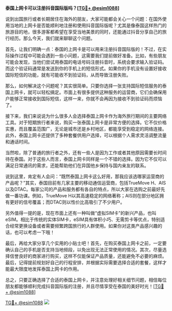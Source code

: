 **泰国上网卡可以注册抖音国际版吗？[[TG💪+ @esim1088](https://t.me/s/esim1088)]**

说到出国旅行或者长期居住在海外的朋友，大家可能都会关心一个问题：在国外使用当地的上网卡是否能顺利地注册和使用抖音国际版呢？尤其是像泰国这样热门的旅游目的地，很多游客都希望在享受当地美景的同时，还能通过抖音分享自己的旅行经历。那么今天，我们就来聊聊这个问题。

首先，让我们明确一点：泰国的上网卡是可以用来注册抖音国际版的！不过，在实际操作过程中可能会遇到一些小问题，这需要我们提前做好准备。比如，有些朋友可能会发现，当他们尝试用泰国的电话号码注册抖音时，系统会要求输入验证码。而这个验证码通常是发送到你的手机上的短信形式。如果你的手机没有设置好接收国际短信的功能，就有可能收不到验证码，从而导致注册失败。

那么，如何解决这个问题呢？其实很简单。只要你选择一张支持国际短信服务的泰国上网卡，就可以轻松搞定。市面上有很多提供这种服务的运营商，它们会确保用户能够正常接收到国际短信，这样一来，你就不会再因为接收不到验证码而烦恼了。

接下来，我们来说说为什么很多人会选择泰国上网卡作为海外旅行期间的主要网络工具。对于短期旅行者来说，购买一张泰国上网卡是非常方便的选择。它不仅价格实惠，而且覆盖范围广，无论是城市还是乡村地区，都能享受到稳定的网络连接。此外，泰国上网卡还提供了多种套餐供用户选择，可以根据个人需求灵活调整流量和通话时间。

当然啦，除了普通的旅行者之外，还有一些人是因为工作或者其他原因需要长时间待在泰国。对于这些人而言，泰国上网卡同样是一个不错的选择。因为它不仅可以满足日常通讯的需求，还能帮助他们在异国他乡保持与国内亲友的联系。

说到这里，肯定有人会问：“既然泰国上网卡这么好用，那我应该选哪家运营商的产品呢？”其实，泰国目前有几家主要的移动通信运营商，包括TrueMove H、AIS以及DTAC。每家公司的产品和服务都有各自的特点，所以大家在选购之前最好先做一番功课。例如，TrueMove H以其高速稳定的网络著称；AIS则在部分地区拥有更好的信号覆盖；而DTAC则以性价比高吸引了不少用户。

另外值得一提的是，现在市面上还有一种叫做“虚拟SIM卡”的新兴产品，也叫eSIM。相比于传统的实体SIM卡，eSIM具有体积小巧、无需剪卡等优点，特别适合经常更换设备或者需要频繁跨国旅行的人群使用。如果你对这类产品感兴趣的话，也可以考虑一下哦！

最后，再给大家分享几个实用的小贴士吧！首先，在购买泰国上网卡之前，一定要确认自己的手机是否支持当地频段，以免出现无法正常使用的情况。其次，尽量选择信誉良好的商家进行购买，这样不仅能保证产品质量，还能避免不必要的麻烦。最后，记得提前规划好自己的行程安排，并根据实际需要选择合适的套餐，这样才能最大限度地发挥泰国上网卡的作用。

总之，只要正确选择了合适的泰国上网卡，并注意处理好相关细节问题，相信每位朋友都能够顺利完成抖音国际版的注册，并且尽情享受在泰国的美好时光！[[TG💪+ @esim1088](https://t.me/s/esim1088)]

[TG💪+ @esim1088](https://t.me/s/esim1088) ![](https://i.postimg.cc/4NQfJmqS/Snipaste-2025-05-13-00-14-12.png)